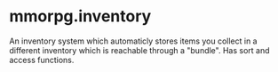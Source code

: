 # mmorpg.inventory
An inventory system which automaticly stores items you collect in a different inventory which is reachable through a "bundle". Has sort and access functions. 
